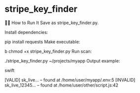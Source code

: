 # stripe_key_finder


🏃‍♂️ How to Run It
Save as stripe_key_finder.py.

Install dependencies:


pip install requests
Make executable:

b
chmod +x stripe_key_finder.py
Run scan:


./stripe_key_finder.py ~/projects/myapp
Output example:

swift

[VALID] sk_live... – found at /home/user/myapp/.env:5
[INVALID] sk_live_12345... – found at /home/user/other/script.js:42

